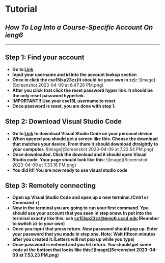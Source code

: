 # Tutorial
## *How To Log Into a Course-Specific Account On ieng6*
---
## Step 1: Find your account
- **Go to [Link](https://sdacs.ucsd.edu/~icc/index.php)**
- **Input your username and id into the account lookup section**
- **Once in click the cse15lsp23zz(It should be your own in zz):** ![Image](Screenshot 2023-04-09 at 6.47.26 PM.png)
- **After you click that click the reset password hyper link. It should be the only reset password hyperlink.**
- **IMPORTANT!! Use your cse15L username to reset**
- **Once password is reset, you are done with step 1.**


## Step 2: Download Visual Studio Code
- **Go to [Link](https://code.visualstudio.com/) to download Visual Studio Code on your personal device**
- **When opened you should get a screen like this. Choose the download that matches your device. From there it should download dtraightly to your computer.** ![Image](Screenshot 2023-04-09 at 7.23.54 PM.png)
- **Once downloaded. Click the download and it should open Visual Studio code. Your page should look like this:** ![Image](Screenshot 2023-04-09 at 7.33.16 PM.png)
- **You did it!! You are now ready to use visual studio code**


## Step 3: Remotely connecting
- **Open up Visual Studio Code and open up a new terminal.(Cntrl or Command +)**
- **Now in the terminal you are going to run your first command. Ypu should use your account that you seen in step onew. In put into the terminal exactly like this: ssh cs15lsp23zz@ieng6.ucsd.edu (Remeber to switch zz to your own)**
- **Once you input that press return. Now password should pop up. Enter your password that you made in step one. Note: Wait fifteen minutes after you created it.(Letters will not pop up while you type)** 
- **Once password is entered and you hit return. You should get some code at the bottom that looks like this:![Image](Screenshot 2023-04-09 at 7.53.23 PM.png)**

